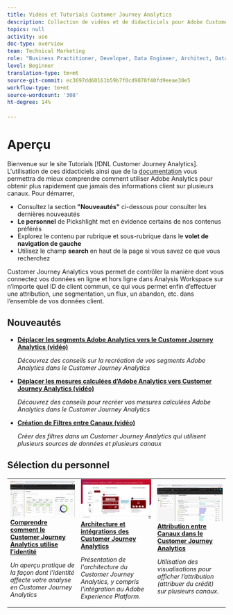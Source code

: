 ```yaml
---
title: Vidéos et Tutorials Customer Journey Analytics
description: Collection de vidéos et de didacticiels pour Adobe Customer Journey Analytics.
topics: null
activity: use
doc-type: overview
team: Technical Marketing
role: "Business Practitioner, Developer, Data Engineer, Architect, Data Architect, Administrator, Leader"
level: Beginner
translation-type: tm+mt
source-git-commit: ec3697dd60161b59b7f0cd9878f40fd9eeae30e5
workflow-type: tm+mt
source-wordcount: '308'
ht-degree: 14%

---
```



# Aperçu

Bienvenue sur le site Tutorials [!DNL Customer Journey Analytics].  L&#39;utilisation de ces didacticiels ainsi que de la [documentation](https://docs.adobe.com/content/help/fr-FR/analytics-platform/using/cja-landing.html) vous permettra de mieux comprendre comment utiliser Adobe Analytics pour obtenir plus rapidement que jamais des informations client sur plusieurs canaux.  Pour démarrer,

* Consultez la section **&quot;Nouveautés&quot;** ci-dessous pour consulter les dernières nouveautés
* **Le personnel** de Pickshlight met en évidence certains de nos contenus préférés
* Explorez le contenu par rubrique et sous-rubrique dans le **volet de navigation de gauche**
* Utilisez le champ **search** en haut de la page si vous savez ce que vous recherchez

Customer Journey Analytics vous permet de contrôler la manière dont vous connectez vos données en ligne et hors ligne dans Analysis Workspace sur n’importe quel ID de client commun, ce qui vous permet enfin d’effectuer une attribution, une segmentation, un flux, un abandon, etc. dans l’ensemble de vos données client.

## Nouveautés

* **[Déplacer les segments Adobe Analytics vers le Customer Journey Analytics (vidéo)](/help/moving-adobe-analytics-segments-to-customer-journey-analytics.md)**

   *Découvrez des conseils sur la recréation de vos segments Adobe Analytics dans le Customer Journey Analytics*

* **[Déplacer les mesures calculées d’Adobe Analytics vers Customer Journey Analytics (vidéo)](/help/moving-your-calculated-metrics-from-adobe-analytics-to-customer-journey-analytics.md)**

   *Découvrez des conseils pour recréer vos mesures calculées Adobe Analytics dans le Customer Journey Analytics*

* **[Création de Filtres entre Canaux (vidéo)](/help/creating-cross-channel-filters-in-customer-journey-analytics.md)**

   *Créer des filtres dans un Customer Journey Analytics qui utilisent plusieurs sources de données et plusieurs canaux*

## Sélection du personnel

<table>
<tr>
  <td>
    <a href="/help/understanding-how-customer-journey-analytics-uses-identity.md">
      <img alt="Comprendre comment la CJA utilise l’identité" src="assets/30750.jpg" />
    </a>
    <div>
      <a href="/help/understanding-how-customer-journey-analytics-uses-identity.md">
    <strong>Comprendre comment le Customer Journey Analytics utilise l'identité</strong>
    </a>
    </div>
    <p>
    <em>Un aperçu pratique de la façon dont l'identité affecte votre analyse en Customer Journey Analytics</em>
    <p>
  </td>
   <td>
    <a href="/help/architecture-and-integrations-of-cja.md">
      <img alt="Architecture et intégrations des Customer Journey Analytics" src="assets/32483.jpg" />
    </a>
    <div>
      <a href="/help/architecture-and-integrations-of-cja.md">
    <strong>Architecture et intégrations des Customer Journey Analytics</strong>
    </a>
    </div>
    <p>
    <em>Présentation de l'architecture du Customer Journey Analytics, y compris l'intégration au Adobe Experience Platform.</em>
    <p>
  </td>
  <td>
    <a href="/help/cross-channel-attribution-in-customer-journey-analytics.md">
      <img alt="Attribution entre Canaux dans le Customer Journey Analytics" src="assets/31772.jpg" />
    </a>
    <div>
      <a href="/help/cross-channel-attribution-in-customer-journey-analytics.md">
    <strong>Attribution entre Canaux dans le Customer Journey Analytics</strong>
    </a>
    </div>
    <p>
    <em>Utilisation des visualisations pour afficher l’attribution (attribuer du crédit) sur plusieurs canaux.</em>
    <p>
  </td>
</tr>
</table>
